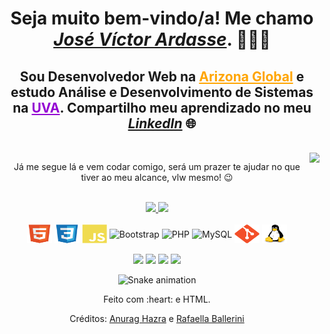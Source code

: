 <div>
  <h1 align="center">Seja muito bem-vindo/a! Me chamo <a href="https://www.linkedin.com/in/ardassejose"><i>José Víctor Ardasse</i></a>. 👨🏻‍💻</h1>
  <h2 align="center">Sou Desenvolvedor Web na <a href="https://www.linkedin.com/company/arizona-global/mycompany/" style="color: #ffA500;">Arizona Global</a> e estudo Análise e Desenvolvimento de Sistemas na <a href="https://www.linkedin.com/school/universidade-veiga-de-almeida/" style="color: #9400D3;">UVA</a>. Compartilho meu aprendizado no meu <a href=""https://www.linkedin.com/in/ardassejose/"><i>LinkedIn</i></a> 🌐</h2>
  <br>
    <img align="right" height="590em" src="https://raw.githubusercontent.com/gist/ardassejose/0e6a16c1173e186f482c82f2fe187a51/raw/8af9b24bedb17e1870d9332092d5099d3c740365/githubcard.svg">
  <p align="center">Já me segue lá e vem codar comigo, será um prazer te ajudar no que tiver ao meu alcance, vlw mesmo! 😉️</h2>
</div>
  <br>
<div align="center">
  <a href="https://github.com/ardassejose">
    <img height="150em" src="https://github-readme-stats.vercel.app/api?username=ardassejose&count_private=true&include_all_commits=true&show_icons=true&theme=dracula&hide_border=false&show_owner=true"/>
    <img height="150em" src="https://github-readme-stats.vercel.app/api/top-langs/?username=ardassejose&theme=dracula&hide_border=false&&layout=compact"/>
  </a>
</div>

<div align="center" valign="top"><br>
  <img align="center" alt="HTML" height="30" width="40" src="https://raw.githubusercontent.com/devicons/devicon/master/icons/html5/html5-original.svg">
  <img align="center" alt="CSS" height="30" width="40" src="https://raw.githubusercontent.com/devicons/devicon/master/icons/css3/css3-original.svg">
  <img align="center" alt="Js" height="30" width="40" src="https://raw.githubusercontent.com/devicons/devicon/master/icons/javascript/javascript-plain.svg">
  <img align="center" alt="Bootstrap" height="30" width="40" src="https://cdn.jsdelivr.net/gh/devicons/devicon/icons/bootstrap/bootstrap-original.svg">
  <img align="center" alt="PHP" height="30" width="40" src="https://cdn.jsdelivr.net/gh/devicons/devicon/icons/php/php-original.svg" />
  <img align="center" alt="MySQL" height="30" width="40" src="https://cdn.jsdelivr.net/gh/devicons/devicon/icons/mysql/mysql-original-wordmark.svg" />
  <img align="center" alt="git" height="30" width="40" src="https://raw.githubusercontent.com/devicons/devicon/master/icons/git/git-original.svg">
  <img align="center" alt="linux" height="30" width="40" src="https://raw.githubusercontent.com/devicons/devicon/master/icons/linux/linux-original.svg">
</div><br>

<div align="center">
  <a href="https://www.youtube.com/channel/UCqmd8JAuKMU3IaRYXE7u1UQ" target="_blank"><img src="https://img.shields.io/badge/YouTube-FF0000?style=for-the-badge&logo=youtube&logoColor=white" target="_blank"></a>
  <a href="https://www.instagram.com/ardasse.jose/" target="_blank"><img src="https://img.shields.io/badge/-Instagram-%23E4405F?style=for-the-badge&logo=instagram&logoColor=white" target="_blank"></a>
  <!-- <a href="https://www.facebook.com/ardasse.jose" target="_blank"><img src="https://img.shields.io/badge/Facebook-1877F2?style=for-the-badge&logo=facebook&logoColor=white" target="_blank"></a>  -->
  <a href="https://www.linkedin.com/in/ardassejose/" target="_blank"><img src="https://img.shields.io/badge/-LinkedIn-%230077B5?style=for-the-badge&logo=linkedin&logoColor=white" target="_blank"></a>
  <a href="mailto:josevictorardasse@gmail.com"><img src="https://img.shields.io/badge/-Gmail-%23333?style=for-the-badge&logo=gmail&logoColor=white" target="_blank"></a>
</div>

<div align="center">
  
  ![Snake animation](https://github.com/ardassejose/ardassejose/blob/output/github-contribution-grid-snake.svg)
  
</div>

<div align="center">
  <p>Feito com :heart: e HTML.</p>
  <p>Créditos: <a href="https://github.com/anuraghazra/github-readme-stats">Anurag Hazra</a> e <a href="https://github.com/rafaballerini">Rafaella Ballerini</a></p>
</div>
